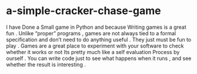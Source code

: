 # a-simple-cracker-chase-game
I have Done a Small game in Python and because Writing games is a great fun . Unlike “proper” programs , games are not always tied to a formal specification and don’t need to do anything useful . They just must be fun to play . Games are a great place to experiment with your software to check whether it works or not Its pretty much like a self evaluation Process by ourself . You can write code just to see what happens when it runs , and see whether the result is interesting .
